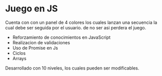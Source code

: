 # Juego en JS

Cuenta con con un panel de 4 colores los cuales lanzan una secuencia la cual debe ser seguida por el usuario. de no ser asi perdera el juego.

- Reforzamiento de conocimientos en JavaScript
- Realizacion de validaciones
- Uso de Promise en Js
- Ciclos
- Arrays

Desarrollado con 10 niveles, los cuales pueden ser modificables. 
